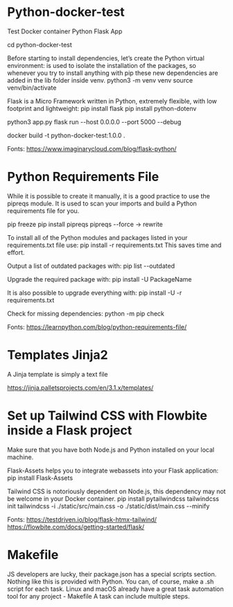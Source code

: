 
# Python-docker-test

Test Docker container Python Flask App

cd python-docker-test

Before starting to install dependencies, let’s create the Python virtual environment: is used to isolate the installation of the packages, so whenever you try to install anything with pip these new dependencies are added in the lib folder inside venv.
python3 -m venv venv 
source venv/bin/activate 

Flask is a Micro Framework written in Python, extremely flexible, with low footprint and lightweight:
pip install flask
pip install python-dotenv

python3 app.py
flask run --host 0.0.0.0 --port 5000 --debug

docker build -t python-docker-test:1.0.0 .


Fonts:
https://www.imaginarycloud.com/blog/flask-python/



# Python Requirements File

While it is possible to create it manually, it is a good practice to use the pipreqs module. It is used to scan your imports and build a Python requirements file for you.

pip freeze
pip install pipreqs
pipreqs --force -> rewrite 

To install all of the Python modules and packages listed in your requirements.txt file use:
pip install -r requirements.txt
This saves time and effort.

Output a list of outdated packages with:
pip list --outdated

Upgrade the required package with:
pip install -U PackageName

It is also possible to upgrade everything with: 
pip install -U -r requirements.txt

Check for missing dependencies:
python -m pip check

Fonts:
https://learnpython.com/blog/python-requirements-file/



# Templates Jinja2

A Jinja template is simply a text file

https://jinja.palletsprojects.com/en/3.1.x/templates/



# Set up Tailwind CSS with Flowbite inside a Flask project 

Make sure that you have both Node.js and Python installed on your local machine.

Flask-Assets helps you to integrate webassets into your Flask application:
pip install Flask-Assets

Tailwind CSS is notoriously dependent on Node.js, this dependency may not be welcome in your Docker container.
pip install pytailwindcss
tailwindcss init
tailwindcss -i ./static/src/main.css -o ./static/dist/main.css --minify

Fonts:
https://testdriven.io/blog/flask-htmx-tailwind/
https://flowbite.com/docs/getting-started/flask/


# Makefile

JS developers are lucky, their package.json has a special scripts section.
Nothing like this is provided with Python. You can, of course, make a .sh script for each task.
Linux and macOS already have a great task automation tool for any project - Makefile
A task can include multiple steps.

